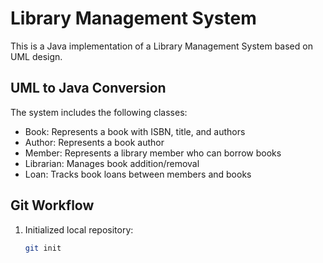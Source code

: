 # Library Management System

This is a Java implementation of a Library Management System based on UML design.

## UML to Java Conversion

The system includes the following classes:

- Book: Represents a book with ISBN, title, and authors
- Author: Represents a book author
- Member: Represents a library member who can borrow books
- Librarian: Manages book addition/removal
- Loan: Tracks book loans between members and books

## Git Workflow

1. Initialized local repository:
   ```bash
   git init
   ```
